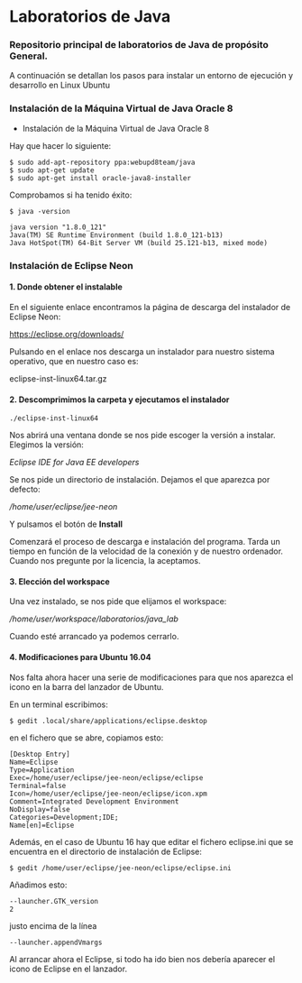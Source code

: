 # Laboratorios de Java

### Repositorio principal de laboratorios de Java de propósito General.

A continuación se detallan los pasos para instalar un entorno de ejecución y desarrollo en Linux Ubuntu

### Instalación de la Máquina Virtual de Java Oracle 8

- Instalación de la Máquina Virtual de Java Oracle 8

Hay que hacer lo siguiente:

```shell
$ sudo add-apt-repository ppa:webupd8team/java
$ sudo apt-get update
$ sudo apt-get install oracle-java8-installer
```

Comprobamos si ha tenido éxito:

```shell
$ java -version

java version "1.8.0_121"
Java(TM) SE Runtime Environment (build 1.8.0_121-b13)
Java HotSpot(TM) 64-Bit Server VM (build 25.121-b13, mixed mode)

```


### Instalación de Eclipse Neon

#### 1. Donde obtener el instalable

En el siguiente enlace encontramos la página de descarga del instalador de Eclipse Neon:

https://eclipse.org/downloads/

Pulsando en el enlace nos descarga un instalador para nuestro sistema operativo, que en nuestro caso es:

eclipse-inst-linux64.tar.gz

#### 2. Descomprimimos la carpeta y ejecutamos el instalador

```shell
./eclipse-inst-linux64
```

Nos abrirá una ventana donde se nos pide escoger la versión a instalar. Elegimos la versión:

*Eclipse IDE for Java EE developers*

Se nos pide un directorio de instalación. Dejamos el que aparezca por defecto:

*/home/user/eclipse/jee-neon*

Y pulsamos el botón de __Install__

Comenzará el proceso de descarga e instalación del programa. Tarda un tiempo en función de la velocidad de la conexión y de nuestro ordenador. Cuando nos pregunte por la licencia, la aceptamos.

#### 3. Elección del workspace

Una vez instalado, se nos pide que elijamos el workspace:

*/home/user/workspace/laboratorios/java_lab*

Cuando esté arrancado ya podemos cerrarlo.

#### 4. Modificaciones para Ubuntu 16.04

Nos falta ahora hacer una serie de modificaciones para que nos aparezca el icono en la barra del lanzador de Ubuntu.

En un terminal escribimos:

```shell
$ gedit .local/share/applications/eclipse.desktop
```

en el fichero que se abre, copiamos esto:

```code
[Desktop Entry]
Name=Eclipse
Type=Application
Exec=/home/user/eclipse/jee-neon/eclipse/eclipse
Terminal=false
Icon=/home/user/eclipse/jee-neon/eclipse/icon.xpm
Comment=Integrated Development Environment
NoDisplay=false
Categories=Development;IDE;
Name[en]=Eclipse
```

Además, en el caso de Ubuntu 16 hay que editar el fichero eclipse.ini que se encuentra en el directorio de instalación de Eclipse:

```shell
$ gedit /home/user/eclipse/jee-neon/eclipse/eclipse.ini
```

Añadimos esto:

```code
--launcher.GTK_version
2
```

justo encima de la línea

```code
--launcher.appendVmargs
```

Al arrancar ahora el Eclipse, si todo ha ido bien nos debería aparecer el icono de Eclipse en el lanzador.
